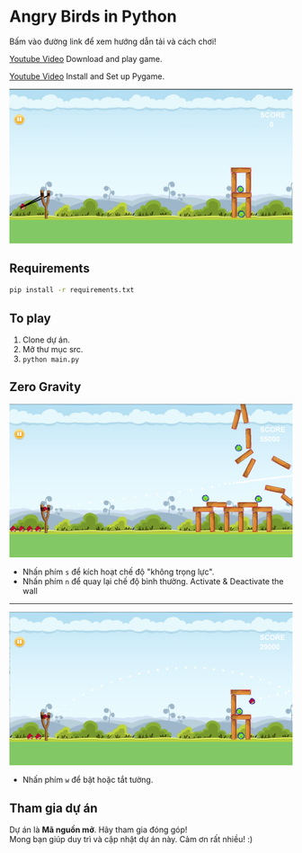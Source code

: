 Angry Birds in Python
=====================
Bấm vào đường link để xem hướng dẫn tải và cách chơi!

[Youtube Video](https://www.youtube.com/watch?v=B7G5JtCFepE&feature=youtu.be) Download and play game.

[Youtube Video](https://www.youtube.com/watch?v=SUvY07IdD_4) Install and Set up Pygame.

![Alt text](/resources/images/angry-birds-image.png?raw=true "angry-birds")

Requirements
------------
```bash
pip install -r requirements.txt
```

To play
-------
1. Clone dự án.
2. Mở thư mục src.
3. `python main.py`

Zero Gravity
------------
![Alt text](/resources/images/gravity-zero.png?raw=true "angry-birds")
* Nhấn phím `s` để kích hoạt chế độ "không trọng lực".  
* Nhấn phím `n` để quay lại chế độ bình thường.
Activate &  Deactivate the wall
-------------------------------
![Alt text](/resources/images/walls.png?raw=true "angry-birds")
* Nhấn phím `w` để bật hoặc tắt tường.

Tham gia dự án
----------------
Dự án là **Mã nguồn mở**. Hãy tham gia đóng góp!  
Mong bạn giúp duy trì và cập nhật dự án này. Cảm ơn rất nhiều! :)
